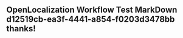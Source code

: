 <properties
ms.topic="hero-topic"
ms.test1="hero-topic"
ms.test2="test"/>


## OpenLocalization Workflow Test MarkDown d12519cb-ea3f-4441-a854-f0203d3478bb thanks!



<!--HONumber=Jul16_HO5-->


